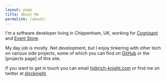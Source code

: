 ```yaml
---
layout: page
title: About Me
permalink: /about/
---
```


I'm a software developer living in Chippenham, UK, working for [Cognisant](http://cognisantresearch.com) and [Event Store](https://geteventstore.com). 

My day job is mostly .Net development, but I enjoy tinkering with other tech on various side projects, some of which you can find on [GitHub](https://github.com/rcknight) or the [projects page] of this site.

If you want to get in touch you can email [hi@rich-knight.com](mailto:hi@rich-knight.com) or find me on twitter at [@rcknight](https://twitter.com/rcknight).